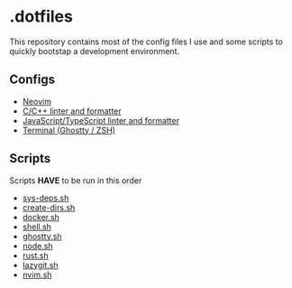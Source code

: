 # .dotfiles

This repository contains most of the config files I use and some scripts to quickly bootstap a development environment.

## Configs

- [Neovim](./nvim/)
- [C/C++ linter and formatter](./c-cpp/)
- [JavaScript/TypeScript linter and formatter](./js/)
- [Terminal (Ghostty / ZSH)](./terminal/)

## Scripts

Scripts **HAVE** to be run in this order

- [sys-deps.sh](./scripts/sys-deps.sh)
- [create-dirs.sh](./scripts/create-dirs.sh)
- [docker.sh](./scripts/docker.sh)
- [shell.sh](./scripts/shell.sh)
- [ghostty.sh](./scripts/ghostty.sh)
- [node.sh](./scripts/node.sh)
- [rust.sh](./scripts/rust.sh)
- [lazygit.sh](./scripts/lazygit.sh)
- [nvim.sh](./scripts/nvim.sh)
